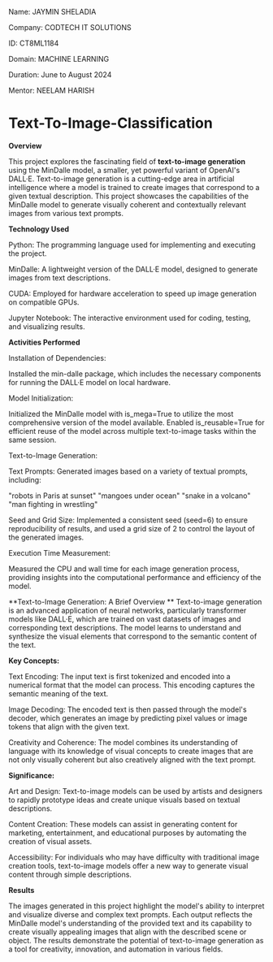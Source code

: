 Name: JAYMIN SHELADIA

Company: CODTECH IT SOLUTIONS

ID: CT8ML1184

Domain: MACHINE LEARNING

Duration: June to August 2024

Mentor: NEELAM HARISH


# Text-To-Image-Classification

**Overview**

This project explores the fascinating field of **text-to-image generation** using the MinDalle model, a smaller, yet powerful variant of OpenAI's DALL·E. Text-to-image generation is a cutting-edge area in artificial intelligence where a model is trained to create images that correspond to a given textual description. This project showcases the capabilities of the MinDalle model to generate visually coherent and contextually relevant images from various text prompts.



**Technology Used**

Python: The programming language used for implementing and executing the project.

MinDalle: A lightweight version of the DALL·E model, designed to generate images from text descriptions.

CUDA: Employed for hardware acceleration to speed up image generation on compatible GPUs.

Jupyter Notebook: The interactive environment used for coding, testing, and visualizing results.



**Activities Performed**

Installation of Dependencies:

Installed the min-dalle package, which includes the necessary components for running the DALL·E model on local hardware.

Model Initialization:

Initialized the MinDalle model with is_mega=True to utilize the most comprehensive version of the model available.
Enabled is_reusable=True for efficient reuse of the model across multiple text-to-image tasks within the same session.

Text-to-Image Generation:

Text Prompts: Generated images based on a variety of textual prompts, including:

"robots in Paris at sunset"
"mangoes under ocean"
"snake in a volcano"
"man fighting in wrestling"

Seed and Grid Size: Implemented a consistent seed (seed=6) to ensure reproducibility of results, and used a grid size of 2 to control the layout of the generated images.

Execution Time Measurement:

Measured the CPU and wall time for each image generation process, providing insights into the computational performance and efficiency of the model.








**Text-to-Image Generation: A Brief Overview
**
Text-to-image generation is an advanced application of neural networks, particularly transformer models like DALL·E, which are trained on vast datasets of images and corresponding text descriptions. The model learns to understand and synthesize the visual elements that correspond to the semantic content of the text.



**Key Concepts:**

Text Encoding: The input text is first tokenized and encoded into a numerical format that the model can process. This encoding captures the semantic meaning of the text.

Image Decoding: The encoded text is then passed through the model's decoder, which generates an image by predicting pixel values or image tokens that align with the given text.

Creativity and Coherence: The model combines its understanding of language with its knowledge of visual concepts to create images that are not only visually coherent but also creatively aligned with the text prompt.



**Significance:**

Art and Design: Text-to-image models can be used by artists and designers to rapidly prototype ideas and create unique visuals based on textual descriptions.

Content Creation: These models can assist in generating content for marketing, entertainment, and educational purposes by automating the creation of visual assets.

Accessibility: For individuals who may have difficulty with traditional image creation tools, text-to-image models offer a new way to generate visual content through simple descriptions.



**Results**

The images generated in this project highlight the model's ability to interpret and visualize diverse and complex text prompts. Each output reflects the MinDalle model's understanding of the provided text and its capability to create visually appealing images that align with the described scene or object. The results demonstrate the potential of text-to-image generation as a tool for creativity, innovation, and automation in various fields.

